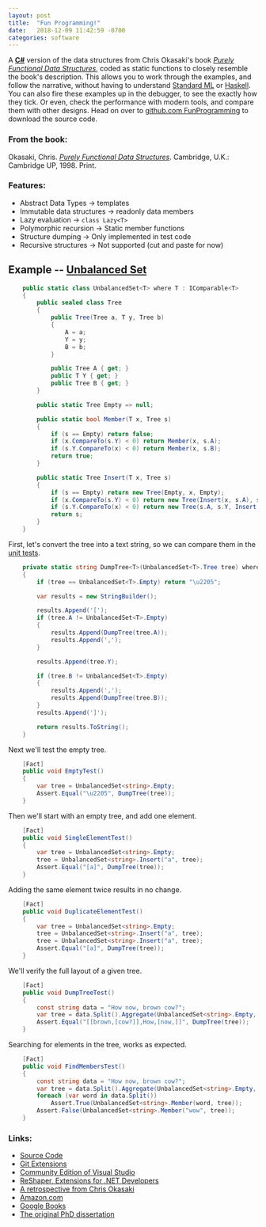 ```yaml
---
layout: post
title:  "Fun Programming!"
date:   2018-12-09 11:42:59 -0700
categories: software
---
```

A [__C#__][csharp] version of the data structures from Chris Okasaki's book [_Purely Functional Data Structures_][cambridge], 
coded as static functions to closely resemble the book's description.
This allows you to work through the examples, and follow the narrative, without having to understand [Standard ML][standard-ml] or [Haskell][haskell].
You can also fire these examples up in the debugger, to see the exactly how they tick.
Or even, check the performance with modern tools, and compare them with other designs.
Head on over to [github.com FunProgramming][source-code] to download the source code.

### From the book:
Okasaki, Chris. [_Purely Functional Data Structures_](https://en.wikipedia.org/wiki/Purely_functional_data_structure).
Cambridge, U.K.: Cambridge UP, 1998. Print.

### Features:
* Abstract Data Types -> templates
* Immutable data structures -> readonly data members
* Lazy evaluation -> `class Lazy<T>`
* Polymorphic recursion -> Static member functions
* Structure dumping -> Only implemented in test code
* Recursive structures -> Not supported (cut and paste for now)

## Example -- [Unbalanced Set](https://github.com/GregEakin/FunProgramming/blob/dev/FunProgLib/tree/UnbalancedSet.cs)
```csharp
    public static class UnbalancedSet<T> where T : IComparable<T>
    {
        public sealed class Tree
        {
            public Tree(Tree a, T y, Tree b)
            {
                A = a;
                Y = y;
                B = b;
            }

            public Tree A { get; }
            public T Y { get; }
            public Tree B { get; }
        }

        public static Tree Empty => null;

        public static bool Member(T x, Tree s)
        {
            if (s == Empty) return false;
            if (x.CompareTo(s.Y) < 0) return Member(x, s.A);
            if (s.Y.CompareTo(x) < 0) return Member(x, s.B);
            return true;
        }

        public static Tree Insert(T x, Tree s)
        {
            if (s == Empty) return new Tree(Empty, x, Empty);
            if (x.CompareTo(s.Y) < 0) return new Tree(Insert(x, s.A), s.Y, s.B);
            if (s.Y.CompareTo(x) < 0) return new Tree(s.A, s.Y, Insert(x, s.B));
            return s;
        }
    }
```

First, let's convert the tree into a text string, so we can compare them in the [unit tests](https://github.com/GregEakin/FunProgramming/blob/dev/FunProgTests/tree/UnbalancedSetTests.cs).
```csharp
    private static string DumpTree<T>(UnbalancedSet<T>.Tree tree) where T : IComparable<T>
    {
        if (tree == UnbalancedSet<T>.Empty) return "\u2205";

        var results = new StringBuilder();

        results.Append('[');
        if (tree.A != UnbalancedSet<T>.Empty)
        {
            results.Append(DumpTree(tree.A));
            results.Append(',');
        }

        results.Append(tree.Y);

        if (tree.B != UnbalancedSet<T>.Empty)
        {
            results.Append(',');
            results.Append(DumpTree(tree.B));
        }
        results.Append(']');

        return results.ToString();
    }
```

Next we'll test the empty tree.
```csharp
    [Fact]
    public void EmptyTest()
    {
        var tree = UnbalancedSet<string>.Empty;
        Assert.Equal("\u2205", DumpTree(tree));
    }
```

Then we'll start with an empty tree, and add one element.
```csharp
    [Fact]
    public void SingleElementTest()
    {
        var tree = UnbalancedSet<string>.Empty;
        tree = UnbalancedSet<string>.Insert("a", tree);
        Assert.Equal("[a]", DumpTree(tree));
    }
```

Adding the same element twice results in no change.
```csharp
    [Fact]
    public void DuplicateElementTest()
    {
        var tree = UnbalancedSet<string>.Empty;
        tree = UnbalancedSet<string>.Insert("a", tree);
        tree = UnbalancedSet<string>.Insert("a", tree);
        Assert.Equal("[a]", DumpTree(tree));
    }
```

We'll verify the full layout of a given tree.
```csharp
    [Fact]
    public void DumpTreeTest()
    {
        const string data = "How now, brown cow?";
        var tree = data.Split().Aggregate(UnbalancedSet<string>.Empty, (current, word) => UnbalancedSet<string>.Insert(word, current));
        Assert.Equal("[[brown,[cow?]],How,[now,]]", DumpTree(tree));
    }
```

Searching for elements in the tree, works as expected.
```csharp
    [Fact]
    public void FindMembersTest()
    {
        const string data = "How now, brown cow?";
        var tree = data.Split().Aggregate(UnbalancedSet<string>.Empty, (current, word) => UnbalancedSet<string>.Insert(word, current));
        foreach (var word in data.Split())
            Assert.True(UnbalancedSet<string>.Member(word, tree));
        Assert.False(UnbalancedSet<string>.Member("wow", tree));
    }
```

### Links:
* [Source Code][source-code]
* [Git Extensions][git-extensions]
* [Community Edition of Visual Studio][visual-studio]
* [ReShaper, Extensions for .NET Developers][resharper]
* [A retrospective from Chris Okasaki][retrospective]
* [Amazon.com][amazon]
* [Google Books][google-books]
* [The original PhD dissertation][dissertation]

[csharp]: https://en.wikipedia.org/wiki/C_Sharp_(programming_language)
[standard-ml]: https://en.wikipedia.org/wiki/Standard_ML
[haskell]: https://en.wikipedia.org/wiki/Haskell_(programming_language)
[cambridge]: https://www.cambridge.org/core/books/purely-functional-data-structures/0409255DA1B48FA731859AC72E34D494
[source-code]: https://github.com/GregEakin/FunProgramming
[git-extensions]: https://gitextensions.github.io
[visual-studio]: https://visualstudio.microsoft.com/vs/community/
[resharper]: https://www.jetbrains.com/resharper/
[retrospective]: https://okasaki.blogspot.com/2008/02/ten-years-of-purely-functional-data.html
[amazon]: https://www.amazon.com/Purely-Functional-Structures-Chris-Okasaki/dp/0521663504/
[google-books]: https://books.google.com/books?id=SxPzSTcTalAC
[dissertation]: https://www.cs.cmu.edu/~rwh/theses/okasaki.pdf
[leonardoborges]: https://github.com/leonardoborges/purely-functional-data-structures
[vkostyukov]: https://github.com/vkostyukov/scalacaster
[topics]: https://github.com/topics/purely-functional-data-structures
